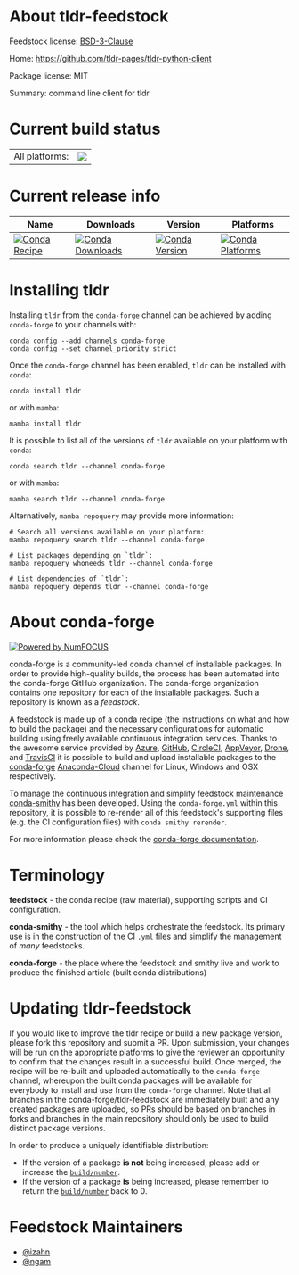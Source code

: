 About tldr-feedstock
====================

Feedstock license: [BSD-3-Clause](https://github.com/conda-forge/tldr-feedstock/blob/main/LICENSE.txt)

Home: https://github.com/tldr-pages/tldr-python-client

Package license: MIT

Summary: command line client for tldr

Current build status
====================


<table><tr><td>All platforms:</td>
    <td>
      <a href="https://dev.azure.com/conda-forge/feedstock-builds/_build/latest?definitionId=13528&branchName=main">
        <img src="https://dev.azure.com/conda-forge/feedstock-builds/_apis/build/status/tldr-feedstock?branchName=main">
      </a>
    </td>
  </tr>
</table>

Current release info
====================

| Name | Downloads | Version | Platforms |
| --- | --- | --- | --- |
| [![Conda Recipe](https://img.shields.io/badge/recipe-tldr-green.svg)](https://anaconda.org/conda-forge/tldr) | [![Conda Downloads](https://img.shields.io/conda/dn/conda-forge/tldr.svg)](https://anaconda.org/conda-forge/tldr) | [![Conda Version](https://img.shields.io/conda/vn/conda-forge/tldr.svg)](https://anaconda.org/conda-forge/tldr) | [![Conda Platforms](https://img.shields.io/conda/pn/conda-forge/tldr.svg)](https://anaconda.org/conda-forge/tldr) |

Installing tldr
===============

Installing `tldr` from the `conda-forge` channel can be achieved by adding `conda-forge` to your channels with:

```
conda config --add channels conda-forge
conda config --set channel_priority strict
```

Once the `conda-forge` channel has been enabled, `tldr` can be installed with `conda`:

```
conda install tldr
```

or with `mamba`:

```
mamba install tldr
```

It is possible to list all of the versions of `tldr` available on your platform with `conda`:

```
conda search tldr --channel conda-forge
```

or with `mamba`:

```
mamba search tldr --channel conda-forge
```

Alternatively, `mamba repoquery` may provide more information:

```
# Search all versions available on your platform:
mamba repoquery search tldr --channel conda-forge

# List packages depending on `tldr`:
mamba repoquery whoneeds tldr --channel conda-forge

# List dependencies of `tldr`:
mamba repoquery depends tldr --channel conda-forge
```


About conda-forge
=================

[![Powered by
NumFOCUS](https://img.shields.io/badge/powered%20by-NumFOCUS-orange.svg?style=flat&colorA=E1523D&colorB=007D8A)](https://numfocus.org)

conda-forge is a community-led conda channel of installable packages.
In order to provide high-quality builds, the process has been automated into the
conda-forge GitHub organization. The conda-forge organization contains one repository
for each of the installable packages. Such a repository is known as a *feedstock*.

A feedstock is made up of a conda recipe (the instructions on what and how to build
the package) and the necessary configurations for automatic building using freely
available continuous integration services. Thanks to the awesome service provided by
[Azure](https://azure.microsoft.com/en-us/services/devops/), [GitHub](https://github.com/),
[CircleCI](https://circleci.com/), [AppVeyor](https://www.appveyor.com/),
[Drone](https://cloud.drone.io/welcome), and [TravisCI](https://travis-ci.com/)
it is possible to build and upload installable packages to the
[conda-forge](https://anaconda.org/conda-forge) [Anaconda-Cloud](https://anaconda.org/)
channel for Linux, Windows and OSX respectively.

To manage the continuous integration and simplify feedstock maintenance
[conda-smithy](https://github.com/conda-forge/conda-smithy) has been developed.
Using the ``conda-forge.yml`` within this repository, it is possible to re-render all of
this feedstock's supporting files (e.g. the CI configuration files) with ``conda smithy rerender``.

For more information please check the [conda-forge documentation](https://conda-forge.org/docs/).

Terminology
===========

**feedstock** - the conda recipe (raw material), supporting scripts and CI configuration.

**conda-smithy** - the tool which helps orchestrate the feedstock.
                   Its primary use is in the construction of the CI ``.yml`` files
                   and simplify the management of *many* feedstocks.

**conda-forge** - the place where the feedstock and smithy live and work to
                  produce the finished article (built conda distributions)


Updating tldr-feedstock
=======================

If you would like to improve the tldr recipe or build a new
package version, please fork this repository and submit a PR. Upon submission,
your changes will be run on the appropriate platforms to give the reviewer an
opportunity to confirm that the changes result in a successful build. Once
merged, the recipe will be re-built and uploaded automatically to the
`conda-forge` channel, whereupon the built conda packages will be available for
everybody to install and use from the `conda-forge` channel.
Note that all branches in the conda-forge/tldr-feedstock are
immediately built and any created packages are uploaded, so PRs should be based
on branches in forks and branches in the main repository should only be used to
build distinct package versions.

In order to produce a uniquely identifiable distribution:
 * If the version of a package **is not** being increased, please add or increase
   the [``build/number``](https://docs.conda.io/projects/conda-build/en/latest/resources/define-metadata.html#build-number-and-string).
 * If the version of a package **is** being increased, please remember to return
   the [``build/number``](https://docs.conda.io/projects/conda-build/en/latest/resources/define-metadata.html#build-number-and-string)
   back to 0.

Feedstock Maintainers
=====================

* [@izahn](https://github.com/izahn/)
* [@ngam](https://github.com/ngam/)

